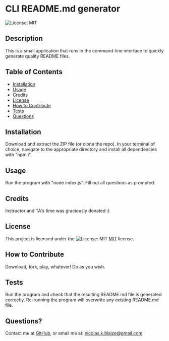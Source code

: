 # CLI README.md generator
  ![License: MIT](https://img.shields.io/badge/License-MIT-yellow.svg)

  ## Description
  This is a small application that runs in the command-line interface to quickly generate quality README files.

  ## Table of Contents
  - [Installation](#installation)
  - [Usage](#usage)
  - [Credits](#credits)
  - [License](#license)
  - [How to Contribute](#how-to-contribute)
  - [Tests](#tests)
  - [Questions](#questions)

  ## Installation
  Download and extract the ZIP file (or clone the repo). In your terminal of choice, navigate to the appropriate directory and install all dependencies with "npm i".

  ## Usage
  Run the program with "node index.js". Fill out all questions as prompted.

  ## Credits
  Instructor and TA's time was graciously donated :)

  ## License
  This project is licensed under the ![License: MIT](https://img.shields.io/badge/License-MIT-yellow.svg) [MIT](https://opensource.org/licenses/MIT) license.

  ## How to Contribute
  Download, fork, play, whatever! Do as you wish.

  ## Tests
  Run the program and check that the resulting README.md file is generated correctly. Re-running the program will overwrite any existing README.md file.

  ## Questions? 
  Contact me at
  [GitHub](https://github.com/k3strl), or email me at: <nicolas.k.blaize@gmail.com>
